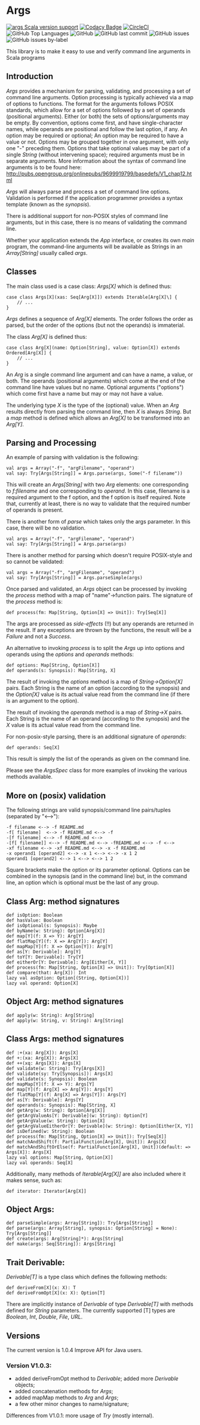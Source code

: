 # Args

[![args Scala version support](https://index.scala-lang.org/rchillyard/args/args/latest-by-scala-version.svg)](https://index.scala-lang.org/rchillyard/args/args)
[![Codacy Badge](https://app.codacy.com/project/badge/Grade/78b1a73d5903494c87d950f9e2f7addf)](https://www.codacy.com/gh/rchillyard/Args/dashboard?utm_source=github.com&amp;utm_medium=referral&amp;utm_content=rchillyard/Args&amp;utm_campaign=Badge_Grade)
[![CircleCI](https://circleci.com/gh/rchillyard/Args.svg?style=shield)](https://circleci.com/gh/rchillyard/Args)
![GitHub Top Languages](https://img.shields.io/github/languages/top/rchillyard/Args)
![GitHub](https://img.shields.io/github/license/rchillyard/Args)
![GitHub last commit](https://img.shields.io/github/last-commit/rchillyard/Args)
![GitHub issues](https://img.shields.io/github/issues-raw/rchillyard/Args)
![GitHub issues by-label](https://img.shields.io/github/issues/rchillyard/Args/bug)

This library is to make it easy to use and verify command line arguments in Scala programs

## Introduction
*Args* provides a mechanism for parsing, validating, and processing a set of command line arguments.
Option processing is typically achieved via a map of options to functions.
The format for the arguments follows POSIX standards, which allow for a set of options followed by a set of operands (positional arguments).
Either (or both) the sets of options/arguments may be empty.
By convention, options come first, and have single-character names, while operands are positional and follow the last option, if any.
An option may be required or optional;
An option may be required to have a value or not.
Options may be grouped together in one argument, with only one "-" preceding them.
Options that take optional values may be part of a single *String* (without intervening space);
required arguments must be in separate arguments.
More information about the syntax of command line arguments is to be found here: http://pubs.opengroup.org/onlinepubs/9699919799/basedefs/V1_chap12.html

*Args* will always parse and process a set of command line options.
Validation is performed if the application programmer provides a syntax template (known as the *synopsis*).

There is additional support for non-POSIX styles of command line arguments,
but in this case, there is no means of validating the command line.

Whether your application extends the *App* interface, or creates its own *main* program, the command-line arguments
will be available as Strings in an *Array\[String\]* usually called *args*. 


## Classes
The main class used is a case class: *Args\[X\]* which is defined thus:

    case class Args[X](xas: Seq[Arg[X]]) extends Iterable[Arg[X]\] {
        // ...
    }

*Args* defines a sequence of *Arg\[X\]* elements.
The order follows the order as parsed, but the order of the options (but not the operands)
is immaterial.

The class *Arg\[X\]* is defined thus:

    case class Arg[X](name: Option[String], value: Option[X]) extends Ordered[Arg[X]] {
        // ...
    }
    
An *Arg* is a single command line argument and can have a name, a value, or both.
The operands (positional arguments) which come at the end of the command line have values but no name.
Optional arguments ("options") which come first have a name but may or may not have a value.

The underlying type *X* is the type of the (optional) value.
When an *Arg* results directly from parsing the command line, then *X* is always *String*.
But a *map* method is defined which allows an *Arg\[X\]* to be transformed into an *Arg[Y\]*.
    
## Parsing and Processing
An example of parsing with validation is the following:

    val args = Array("-f", "argFilename", "operand")
    val say: Try[Args[String]] = Args.parse(args, Some("-f filename"))
    
This will create an *Args\[String\]* with two *Arg* elements: one corresponding to *f:filename* and one corresponding to *operand*.
In this case, filename is a required argument to the f option, and the f option is itself required.
Note that, currently at least, there is no way to validate that the required number of operands is present.

There is another form of *parse* which takes only the args parameter.
In this case, there will be no validation.

    val args = Array("-f", "argFilename", "operand")
    val say: Try[Args[String]] = Args.parse(args)

There is another method for parsing which doesn't require POSIX-style and so cannot be validated:

    val args = Array("-f", "argFilename", "operand")
    val say: Try[Args[String]] = Args.parseSimple(args)

Once parsed and validated, an *Args* object can be processed by invoking the *process* method with a
map of "name"->function pairs.
The signature of the *process* method is:

    def process(fm: Map[String, Option[X] => Unit]): Try[Seq[X]]
    
The args are processed as *side-effects* (!!) but any operands are returned in the result.
If any exceptions are thrown by the functions, the result will be a *Failure* and not a *Success*.

An alternative to invoking *process* is to split the *Args* up into options and operands using the *options* and *operands* methods:

    def options: Map[String, Option[X]]
    def operands(s: Synopsis): Map[String, X]

The result of invoking the *options* method is a map of *String->Option\[X\]* pairs. Each String is the name of an option
(according to the synopsis) and the *Option\[X]* value is its actual value read from the command line (if there is an argument to the option).

The result of invoking the *operands* method is a map of *String->X* pairs. Each String is the name of an operand
(according to the synopsis) and the *X* value is its actual value read from the command line.

For non-posix-style parsing, there is an additional signature of *operands*:

    def operands: Seq[X]
    
This result is simply the list of the operands as given on the command line.

Please see the *ArgsSpec* class for more examples of invoking the various methods available.

## More on (posix) validation

The following strings are valid synopsis/command line pairs/tuples (separated by "<-->"):

    -f filename <--> -f README.md
    -f[ filename]  <--> -f README.md <--> -f
    -[f filename] <--> -f README.md <--> 
    -[f[ filename]] <--> -f README.md <--> -fREADME.md <--> -f <--> 
    -xf filename <--> -xf README.md <--> -x -f README.md
    -x operand1 [operand2] <--> -x 1 <--> <--> -x 1 2
    operand1 [operand2] <--> 1 <--> <--> 1 2
    
Square brackets make the option or its parameter optional.
Options can be combined in the synopsis (and in the command line) but, in the command line,
an option which is optional must be the last of any group.

## Class Arg: method signatures

    def isOption: Boolean
    def hasValue: Boolean
    def isOptional(s: Synopsis): Maybe
    def byName(w: String): Option[Arg[X]]
    def map[Y](f: X => Y): Arg[Y]
    def flatMap[Y](f: X => Arg[Y]): Arg[Y]
    def mapMap[Y](f: X => Option[Y]): Arg[Y]
    def as[Y: Derivable]: Arg[Y]
    def toY[Y: Derivable]: Try[Y]
    def eitherOr[Y: Derivable]: Arg[Either[X, Y]]
    def process(fm: Map[String, Option[X] => Unit]): Try[Option[X]]
    def compare(that: Arg[X]): Int
    lazy val asOption: Option[(String, Option[X])]
    lazy val operand: Option[X]

## Object Arg: method signatures

    def apply(w: String): Arg[String]
    def apply(w: String, v: String): Arg[String]

## Class Args: method signatures

    def :+(xa: Arg[X]): Args[X]
    def +:(xa: Arg[X]): Args[X]
    def ++(xq: Args[X]): Args[X]
    def validate(w: String): Try[Args[X]]
    def validate(sy: Try[Synopsis]): Args[X]
    def validate(s: Synopsis): Boolean
    def mapMap[Y](f: X => Y): Args[Y]
    def map[Y](f: Arg[X] => Arg[Y]): Args[Y]
    def flatMap[Y](f: Arg[X] => Args[Y]): Args[Y]
    def as[Y: Derivable]: Args[Y]
    def operands(s: Synopsis): Map[String, X]
    def getArg(w: String): Option[Arg[X]]
    def getArgValueAs[Y: Derivable](w: String): Option[Y]
    def getArgValue(w: String): Option[X]
    def getArgValueEitherOr[Y: Derivable](w: String): Option[Either[X, Y]]
    def isDefined(w: String): Boolean
    def process(fm: Map[String, Option[X] => Unit]): Try[Seq[X]]
    def matchAndShift(f: PartialFunction[Arg[X], Unit]): Args[X]
    def matchAndShiftOrElse(f: PartialFunction[Arg[X], Unit])(default: => Args[X]): Args[X]
    lazy val options: Map[String, Option[X]]
    lazy val operands: Seq[X]

Additionally, many methods of _Iterable\[Arg\[X]]_ are also included where it makes sense,
such as:

    def iterator: Iterator[Arg[X]]

## Object Args:

    def parseSimple(args: Array[String]): Try[Args[String]]
    def parse(args: Array[String], synopsis: Option[String] = None): Try[Args[String]]
    def create(args: Arg[String]*): Args[String]
    def make(args: Seq[String]): Args[String]

## Trait Derivable:

*Derivable\[T\]* is a type class which defines the following methods:

    def deriveFrom[X](x: X): T
    def deriveFromOpt[X](x: X): Option[T]

There are implicitly instance of *Derivable* of type *Derivable\[T]* 
with methods defined for *String* parameters.
The currently supported \[T] types are _Boolean_, _Int_, _Double_, _File_, _URL_.

## Versions

The current version is 1.0.4
Improve API for Java users.

### Version V1.0.3:
* added deriveFromOpt method to _Derivable_; added more _Derivable_ objects;
* added concatenation methods for _Args_;
* added mapMap methods to _Arg_ and _Args_;
* a few other minor changes to name/signature;

Differences from V1.0.1: more usage of _Try_ (mostly internal).